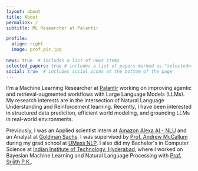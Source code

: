 ```yaml
---
layout: about
title: About
permalink: /
subtitle: ML Researcher at Palantir

profile:
  align: right
  image: prof_pic.jpg
  
news: true  # includes a list of news items
selected_papers: true # includes a list of papers marked as "selected={true}"
social: true  # includes social icons at the bottom of the page
---
```


I'm a Machine Learning Researcher at [Palantir](https://www.palantir.com/) working on improving agentic and retrieval-augmented workflows with Large Language Models (LLMs). My research interests are in the intersection of Natural Language Understanding and Reinforcement learning. Recently, I have been interested in structured data prediction, efficient world modeling, and grounding LLMs in real-world environments. 

Previously, I was an Applied scientist intern at [Amazon Alexa AI - NLU](https://www.amazon.science/tag/alexa) and an Analyst at [Goldman Sachs](https://www.goldmansachs.com/). I was supervised by [Prof. Andrew McCallum](https://people.cs.umass.edu/~mccallum/) during my grad school at [UMass NLP](https://nlp.cs.umass.edu/). I also did my Bachelor's in Computer Science at [Indian Institute of Technology, Hyderabad](https://iith.ac.in/), where I worked on Bayesian Machine Learning and Natural Language Processing with [Prof. Srijith P.K.](https://sites.google.com/site/pksrijith/home). 
